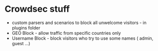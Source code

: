 # Crowdsec stuff
- custom parsers and scenarios to block all unwelcome visitors - in plugins folder
- GEO Block - allow traffic from specific countries only
- Username Block - block visitors who try to use some names ( admin, guest ...)
